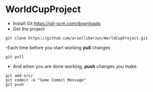 # WorldCupProject


- Install Git https://git-scm.com/downloads
- Get the project
```
git clone https://github.com/arielliberzon/WorldCupProject.git
```

-Each time before you start working **pull** changes
```
git pull
```

- And when you are done working, **push** changes you make.
```
git add src/
git commit -m "Some Commit Message"
git push
```

